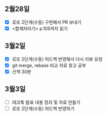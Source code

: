 ## 2월28일

- [x] 로또 2단계(수동) 구현해서 PR 보내기
- [x] <함께자라기> p.105까지 읽기

## 3월2일

- [x] 로또 2단계(수동) 피드백 반영해서 다시 리뷰 요청
- [x] git merge, rebase 비교 자료 찾고 공부
- [x] 산책 30분

## 3월3일
- [ ] 테코톡 발표 내용 정리 및 자료 만들기
- [ ] 로또 2단계(수동) 피드백 반영하기